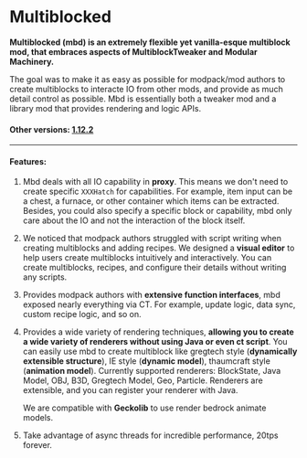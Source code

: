 # Multiblocked

**Multiblocked (mbd) is an extremely flexible yet vanilla-esque multiblock mod, that embraces aspects of MultiblockTweaker and Modular Machinery.**

The goal was to make it as easy as possible for modpack/mod authors to create multiblocks to interacte IO from other mods, and provide as much detail control as possible. Mbd is essentially both a tweaker mod and a library mod that provides rendering and logic APIs.

#### Other versions: [1.12.2](https://github.com/CleanroomMC/Multiblocked)

------

#### Features:

1. Mbd deals with all IO capability in **proxy**. This means we don't need to create specific `XXXHatch` for capabilities. For example, item input can be a chest, a furnace, or other container  which items can be extracted. Besides, you could also specify a specific block or capability, mbd only care about the IO and not the interaction of the block itself.

2. We noticed that modpack authors struggled with script writing when creating multiblocks and adding recipes. We designed a **visual editor** to help users create multiblocks intuitively and interactively. You can create multiblocks, recipes, and configure their details without writing any scripts.

3. Provides modpack authors with **extensive function interfaces**, mbd exposed nearly everything via CT. For example, update logic, data sync, custom recipe logic, and so on.

4. Provides a wide variety of rendering techniques, **allowing you to create a wide variety of renderers without using Java or even ct script**. You can easily use mbd to create multiblock like gregtech style (**dynamically extensible structure**), IE style (**dynamic model**), thaumcraft style (**animation model**). Currently supported renderers: BlockState, Java Model, OBJ, B3D, Gregtech Model, Geo, Particle.  Renderers are extensible, and you can register your renderer with Java.

   We are compatible with **Geckolib** to use render bedrock animate models.

5. Take advantage of async threads for incredible performance, 20tps forever. 
